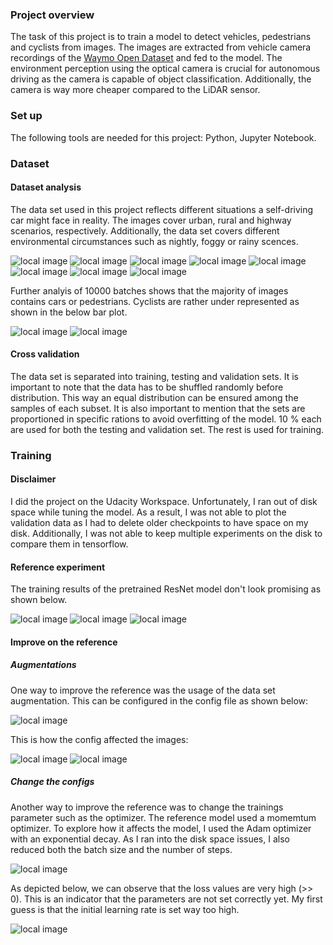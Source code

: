 ### Project overview
The task of this project is to train a model to detect vehicles, pedestrians and cyclists from images. The images are extracted from vehicle camera recordings of the [Waymo Open Dataset](https://waymo.com/open/) and fed to the model. The environment perception using the optical camera is crucial for autonomous driving as the camera is capable of object classification.
Additionally, the camera is way more cheaper compared to the LiDAR sensor.

### Set up
The following tools are needed for this project: Python, Jupyter Notebook.

### Dataset
#### Dataset analysis
The data set used in this project reflects different situations a self-driving car might face in reality. The images cover urban, rural and highway scenarios, respectively. Additionally, the data set covers different environmental circumstances such as nightly, foggy or rainy scences.

![local image](doc/pic1.png)
![local image](doc/pic2.png)
![local image](doc/pic3.png)
![local image](doc/pic4.png)
![local image](doc/pic5.png)
![local image](doc/pic6.png)
![local image](doc/pic7.png)
![local image](doc/pic8.png)

Further analyis of 10000 batches shows that the majority of images contains cars or pedestrians. Cyclists are rather under represented as shown in the below bar plot.

![local image](doc/pic10.png)
![local image](doc/pic9.png)

#### Cross validation
The data set is separated into training, testing and validation sets. It is important to note that the data has to be shuffled randomly before distribution. This way an equal distribution can be ensured among the samples of each subset. It is also important to mention that the sets are proportioned in specific rations to avoid overfitting of the model. 10 % each are used for both the testing and validation set. The rest is used for training.

### Training
#### Disclaimer
I did the project on the Udacity Workspace. Unfortunately, I ran out of disk space while tuning the model. As a result, I was not able to plot the validation data as I had to delete older checkpoints to have space on my disk. Additionally, I was not able to keep multiple experiments on the disk to compare them in tensorflow.

#### Reference experiment
The training results of the pretrained ResNet model don't look promising as shown below.

![local image](doc/pic16.PNG) ![local image](doc/pic17.PNG) ![local image](doc/pic18.PNG)

#### Improve on the reference
##### Augmentations
One way to improve the reference was the usage of the data set augmentation. This can be configured in the config file as shown below:

![local image](doc/pic15.PNG)

This is how the config affected the images:

![local image](doc/pic13.PNG) ![local image](doc/pic14.PNG)


##### Change the configs
Another way to improve the reference was to change the trainings parameter such as the optimizer. The reference model used a momemtum optimizer. To explore how it affects the model, I used the Adam optimizer with an exponential decay. As I ran into the disk space issues, I also reduced both the batch size and the number of steps.

![local image](doc/pic11.PNG)

As depicted below, we can observe that the loss values are very high (>> 0).
This is an indicator that the parameters are not set correctly yet.
My first guess is that the initial learning rate is set way too high.

![local image](doc/pic12.PNG)








